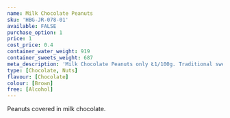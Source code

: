 ```yaml
---
name: Milk Chocolate Peanuts
sku: 'HBG-JR-078-01'
available: FALSE
purchase_option: 1
price: 1
cost_price: 0.4
container_water_weight: 919
container_sweets_weight: 687
meta_description: 'Milk Chocolate Peanuts only Ł1/100g. Traditional sweets and more at Humbugs Confectionery Store. Specialists in satisfying your sweet tooth!'
type: [Chocolate, Nuts]
flavour: [Chocolate]
colour: [Brown]
free: [Alcohol]
---
```

Peanuts covered in milk chocolate.